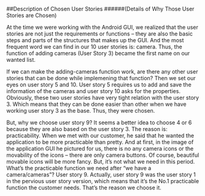 ##Description of Chosen User Stories
######(Details of Why Those User Stories are Chosen)

At the time we were working with the Android GUI, we realized that the user stories are not just the requirements or functions – they are also the basic steps and parts of the structures that makes up the GUI. And the most frequent word we can find in our 10 user stories is: camera. Thus, the function of adding cameras (User Story 3) became the first name on our wanted list.

If we can make the adding-cameras function work, are there any other user stories that can be done while implemening that function? Then we set our eyes on user story 5 and 10. User story 5 requires us to add and save the information of the cameras and user story 10 asks for the properties. Obviously, these two user stories have very tight relation with the user story 3. Which means that they can be done easier than other when we have working user story 3 as the base. Thus, they were chosen.

But, why we choose user story 9? It seems a better idea to choose 4 or 6 because they are also based on the user story 3. The reason is: practicability. When we met with our customer, he said that he wanted the application to be more practicable than pretty. And at first, in the image of the application GUI he pictured for us, there is no any camera icons or the movability of the icons – there are only camera buttons. Of course, beautiful movable icons will be more fancy. But, it’s not what we need in this period. What’s the practicable function we need after “we have a camera/cameras”? User story 9. Actually, user story 9 was the user story 1 in the pervious user story version, which means that it’s the No.1 practicable function the customer needs. That’s the reason we choose it.

